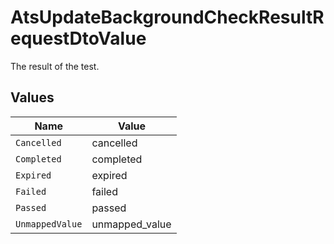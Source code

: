 # AtsUpdateBackgroundCheckResultRequestDtoValue

The result of the test.


## Values

| Name            | Value           |
| --------------- | --------------- |
| `Cancelled`     | cancelled       |
| `Completed`     | completed       |
| `Expired`       | expired         |
| `Failed`        | failed          |
| `Passed`        | passed          |
| `UnmappedValue` | unmapped_value  |